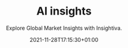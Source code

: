 ---
title: "AI insights"
subtitle: "Explore Global Market Insights with Insightiva."
date: "2021-11-28T17:15:30+01:00"
image: "gallery/icons.png"
alt: "hugo-mods/icons"
# color: "#fff"
#hoverColor: "#fff"
github: 
    repo: "hugo-mods/icons"
    showInfo: true
    showButtons: false
buttons:
  - i18n: learn
    icon: learn
    url: './blog/icons/'
  - i18n: get 
    icon: get
    url: "https://github.com/Insightiva/insightiva.github.io"
  - i18n: example 
    icon: example
    url: "https://insightiva.github.io/"
draft: false
---